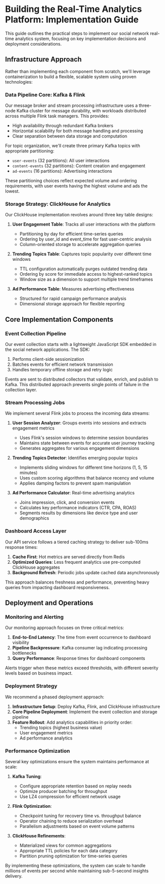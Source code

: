 # Building the Real-Time Analytics Platform: Implementation Guide

This guide outlines the practical steps to implement our social network real-time analytics system, focusing on key implementation decisions and deployment considerations.

## Infrastructure Approach

Rather than implementing each component from scratch, we'll leverage containerization to build a flexible, scalable system using proven technologies:

### Data Pipeline Core: Kafka & Flink

Our message broker and stream processing infrastructure uses a three-node Kafka cluster for message durability, with workloads distributed across multiple Flink task managers. This provides:

- High availability through redundant Kafka brokers
- Horizontal scalability for both message handling and processing
- Clear separation between data storage and computation

For topic organization, we'll create three primary Kafka topics with appropriate partitioning:
- `user-events` (32 partitions): All user interactions
- `content-events` (32 partitions): Content creation and engagement
- `ad-events` (16 partitions): Advertising interactions

These partitioning choices reflect expected volume and ordering requirements, with user events having the highest volume and ads the lowest.

### Storage Strategy: ClickHouse for Analytics

Our ClickHouse implementation revolves around three key table designs:

1. **User Engagement Table**: Tracks all user interactions with the platform
   - Partitioning by day for efficient time-series queries
   - Ordering by user_id and event_time for fast user-centric analysis
   - Column-oriented storage to accelerate aggregation queries

2. **Trending Topics Table**: Captures topic popularity over different time windows
   - TTL configuration automatically purges outdated trending data
   - Ordering by score for immediate access to highest-ranked topics
   - Window size as a dimension to support multiple trend timeframes

3. **Ad Performance Table**: Measures advertising effectiveness
   - Structured for rapid campaign performance analysis
   - Dimensional storage approach for flexible reporting

## Core Implementation Components

### Event Collection Pipeline

Our event collection starts with a lightweight JavaScript SDK embedded in the social network applications. The SDK:

1. Performs client-side sessionization
2. Batches events for efficient network transmission
3. Handles temporary offline storage and retry logic

Events are sent to distributed collectors that validate, enrich, and publish to Kafka. This distributed approach prevents single points of failure in the collection layer.

### Stream Processing Jobs

We implement several Flink jobs to process the incoming data streams:

1. **User Session Analyzer**: Groups events into sessions and extracts engagement metrics
   - Uses Flink's session windows to determine session boundaries
   - Maintains state between events for accurate user journey tracking
   - Generates aggregates for various engagement dimensions

2. **Trending Topics Detector**: Identifies emerging popular topics
   - Implements sliding windows for different time horizons (1, 5, 15 minutes)
   - Uses custom scoring algorithms that balance recency and volume
   - Applies damping factors to prevent spam manipulation

3. **Ad Performance Calculator**: Real-time advertising analytics
   - Joins impression, click, and conversion events
   - Calculates key performance indicators (CTR, CPA, ROAS)
   - Segments results by dimensions like device type and user demographics

### Dashboard Access Layer

Our API service follows a tiered caching strategy to deliver sub-100ms response times:

1. **Cache First**: Hot metrics are served directly from Redis
2. **Optimized Queries**: Less frequent analytics use pre-computed ClickHouse aggregates
3. **Background Refresh**: Periodic jobs update cached data asynchronously

This approach balances freshness and performance, preventing heavy queries from impacting dashboard responsiveness.

## Deployment and Operations

### Monitoring and Alerting

Our monitoring approach focuses on three critical metrics:

1. **End-to-End Latency**: The time from event occurrence to dashboard visibility
2. **Pipeline Backpressure**: Kafka consumer lag indicating processing bottlenecks
3. **Query Performance**: Response times for dashboard components

Alerts trigger when these metrics exceed thresholds, with different severity levels based on business impact.

### Deployment Strategy

We recommend a phased deployment approach:

1. **Infrastructure Setup**: Deploy Kafka, Flink, and ClickHouse infrastructure
2. **Core Pipeline Deployment**: Implement the event collection and storage pipeline
3. **Feature Rollout**: Add analytics capabilities in priority order:
   - Trending topics (highest business value)
   - User engagement metrics
   - Ad performance analytics

### Performance Optimization

Several key optimizations ensure the system maintains performance at scale:

1. **Kafka Tuning**:
   - Configure appropriate retention based on replay needs
   - Optimize producer batching for throughput
   - Use LZ4 compression for efficient network usage

2. **Flink Optimization**:
   - Checkpoint tuning for recovery time vs. throughput balance
   - Operator chaining to reduce serialization overhead
   - Parallelism adjustments based on event volume patterns

3. **ClickHouse Refinements**:
   - Materialized views for common aggregations
   - Appropriate TTL policies for each data category
   - Partition pruning optimization for time-series queries

By implementing these optimizations, the system can scale to handle millions of events per second while maintaining sub-5-second insights delivery. 
